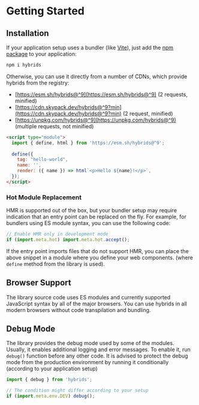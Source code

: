 # Getting Started

## Installation

If your application setup uses a bundler (like [Vite](https://vitejs.dev/)), just add the [npm package](https://www.npmjs.com/package/hybrids) to your application:

```bash
npm i hybrids
```

Otherwise, you can use it directly from a number of CDNs, which provide hybrids from the registry:

* [https://esm.sh/hybrids@^9](https://esm.sh/hybrids@^9) (2 requests, minified)
* [https://cdn.skypack.dev/hybrids@^9?min](https://cdn.skypack.dev/hybrids@^9?min) (2 request, minified)
* [https://unpkg.com/hybrids@^9](https://unpkg.com/hybrids@^9) (multiple requests, not minified)

```html
<script type="module">
  import { define, html } from 'https://esm.sh/hybrids@^9';
  
  define({
    tag: "hello-world",
    name: '',
    render: ({ name }) => html`<p>Hello ${name}!</p>`,
  });
</script>
```

### Hot Module Replacement

HMR is supported out of the box, but your bundler setup may require indication that an entry point can be replaced on the fly. For example, for bundlers using ES module syntax, you can use the following code:

```javascript
// Enable HMR only in development mode
if (import.meta.hot) import.meta.hot.accept();
```

If the entry point imports files that do not support HMR, you can place the above snippet in a module where you define your web components. (where `define` method from the library is used).

## Browser Support

The library source code uses ES modules and currently supported JavaScript syntax by all of the major browsers. You can use hybrids in all modern browsers without code transpilation and bundling.

## Debug Mode

The library provides the debug mode used by some of the modules. Usually, it enables additional logging and error messages. To enable it, run `debug()` function before any other code. It is advised to protect the debug mode from the production environment by running it conditionally (according to your application setup)

```javascript
import { debug } from 'hybrids';

// The condition might differ according to your setup
if (import.meta.env.DEV) debug();
```
